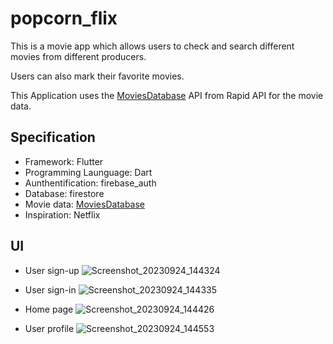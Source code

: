 # popcorn_flix

This is a movie app which allows users to check and search different movies from different producers.

Users can also mark their favorite movies.

This Application uses the [MoviesDatabase](https://rapidapi.com/SAdrian/api/moviesdatabase) API from Rapid API for the movie data.


## Specification
- Framework: Flutter
- Programming Launguage: Dart
- Aunthentification: firebase_auth
- Database: firestore
- Movie data:  [MoviesDatabase](https://rapidapi.com/SAdrian/api/moviesdatabase)
- Inspiration: Netflix

## UI
- User sign-up
![Screenshot_20230924_144324](https://github.com/simseza022/netflix_clone/assets/139632249/d8768e17-0f4a-4ed8-ba99-ac92c5d14ec0)

- User sign-in
![Screenshot_20230924_144335](https://github.com/simseza022/netflix_clone/assets/139632249/d3f6e526-778d-451d-a361-fb9dc23d1c71)

- Home page
![Screenshot_20230924_144426](https://github.com/simseza022/netflix_clone/assets/139632249/52ea63d0-90de-4722-821f-b1c1709d2af1)

- User profile
![Screenshot_20230924_144553](https://github.com/simseza022/netflix_clone/assets/139632249/c7dacea1-d7fe-4ae7-a12c-ce803ebdefce)

